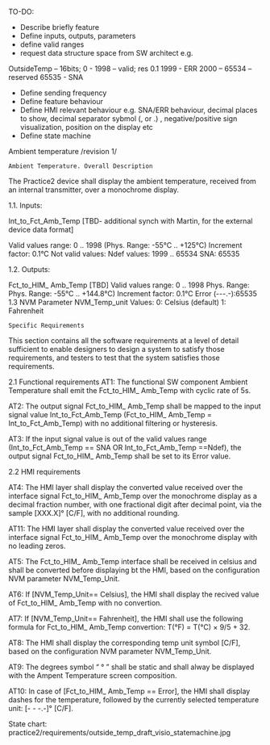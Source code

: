 TO-DO:

* Describe briefly feature
* Define inputs, outputs, parameters
* define valid ranges
* request data structure space from SW architect e.g.

OutsideTemp – 16bits; 
0 - 1998 – valid; res 0.1
1999 - ERR
2000 – 65534 – reserved
65535 - SNA


* Define sending frequency
* Define feature behaviour
* Define HMI relevant behaviour e.g. SNA/ERR behaviour, decimal places to show, decimal separator sybmol (, or .) , negative/positive sign visualization, position on the display etc
* Define state machine






Ambient temperature /revision 1/

    Ambient Temperature. Overall Description

The Practice2 device shall display the ambient temperature, received from an internal transmitter, over a monochrome display.

1.1. Inputs:

Int_to_Fct_Amb_Temp [TBD- additional synch with Martin, for the external device data format]

Valid values range: 0 .. 1998 (Phys. Range:  -55°C .. +125°C)
Increment factor:  0.1°C
Not valid values:
  Ndef values: 1999 .. 65534
  SNA: 65535

1.2. Outputs:

Fct_to_HIM_ Amb_Temp [TBD] Valid values range: 0 .. 1998 Phys. Range: Phys. Range: -55°C .. +144.8°C) Increment factor: 0.1°C Error (---.-):65535 1.3 NVM Parameter NVM_Temp_unit Values: 0: Celsius (default) 1: Fahrenheit

    Specific Requirements

This section contains all the software requirements at a level of detail sufficient to enable designers to design a system to satisfy those requirements, and testers to test that the system satisfies those requirements.

2.1 Functional requirements AT1: The functional SW component Ambient Temperature shall emit the Fct_to_HIM_ Amb_Temp with cyclic rate of 5s.

AT2: The output signal Fct_to_HIM_ Amb_Temp shall be mapped to the input signal value Int_to_Fct_Amb_Temp (Fct_to_HIM_ Amb_Temp = Int_to_Fct_Amb_Temp) with no additional filtering or hysteresis.

AT3: If the input signal value is out of the valid values range (Int_to_Fct_Amb_Temp == SNA OR Int_to_Fct_Amb_Temp ==Ndef), the output signal Fct_to_HIM_ Amb_Temp shall be set to its Error value.

2.2 HMI requirements

AT4: The HMI layer shall display the converted value received over the interface signal Fct_to_HIM_ Amb_Temp over the monochrome display as a decimal fraction number, with one fractional digit after decimal point, via the sample [XXX.X]° [C/F], with no additional rounding.

AT11: The HMI layer shall display the converted value received over the interface signal Fct_to_HIM_ Amb_Temp over the monochrome display with no leading zeros.

AT5: The Fct_to_HIM_ Amb_Temp interface shall be received in celsius and shall be converted before displaying bt the HMI, based on the configuration NVM parameter NVM_Temp_Unit.

AT6: If [NVM_Temp_Unit== Celsius], the HMI shall display the recived value of Fct_to_HIM_ Amb_Temp with no convertion.

AT7: If [NVM_Temp_Unit== Fahrenheit], the HMI shall use the following formula for Fct_to_HIM_ Amb_Temp convertion: T(°F) = T(°C) × 9/5 + 32.

AT8: The HMI shall display the corresponding temp unit symbol [C/F], based on the configuration NVM parameter NVM_Temp_Unit.

AT9: The degrees symbol “ ° ” shall be static and shall alway be displayed with the Ampent Temperature screen composition.

AT10: In case of [Fct_to_HIM_ Amb_Temp == Error], the HMI shall display dashes for the temperature, followed by the currently selected temperature unit: [- - -.-]° [C/F].

State chart: practice2/requirements/outside_temp_draft_visio_statemachine.jpg
